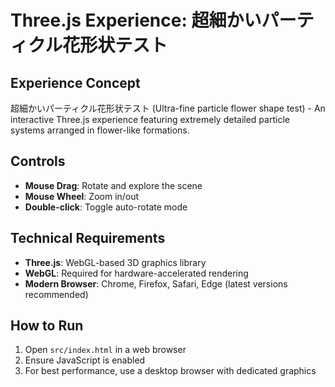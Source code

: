# Three.js Experience: 超細かいパーティクル花形状テスト

## Experience Concept
超細かいパーティクル花形状テスト (Ultra-fine particle flower shape test) - An interactive Three.js experience featuring extremely detailed particle systems arranged in flower-like formations.

## Controls
- **Mouse Drag**: Rotate and explore the scene
- **Mouse Wheel**: Zoom in/out
- **Double-click**: Toggle auto-rotate mode

## Technical Requirements
- **Three.js**: WebGL-based 3D graphics library
- **WebGL**: Required for hardware-accelerated rendering
- **Modern Browser**: Chrome, Firefox, Safari, Edge (latest versions recommended)

## How to Run
1. Open `src/index.html` in a web browser
2. Ensure JavaScript is enabled
3. For best performance, use a desktop browser with dedicated graphics